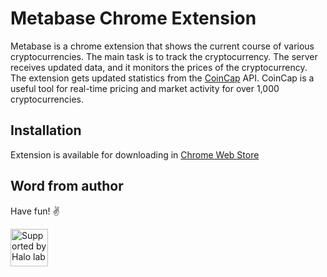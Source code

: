 # Metabase Chrome Extension

Metabase is a chrome extension that shows the current course of various cryptocurrencies.
The main task is to track the cryptocurrency. The server receives updated data, and it monitors the prices of the cryptocurrency. The extension gets updated statistics from the [CoinCap](https://coincap.io) API. CoinCap is a useful tool for real-time pricing and market activity for over 1,000 cryptocurrencies.

## Installation

Extension is available for downloading in [Chrome Web Store](https://chrome.google.com/webstore/detail/metabase/coichcomkldmiibhiedhncflegehdnog?hl=en)

## Word from author

Have fun! ✌️

<a href="https://www.halo-lab.com/?utm_source=github">
  <img src="https://dgestran.sirv.com/Images/supported-by-halolab.png" alt="Supported by Halo lab" height="60">
</a>

